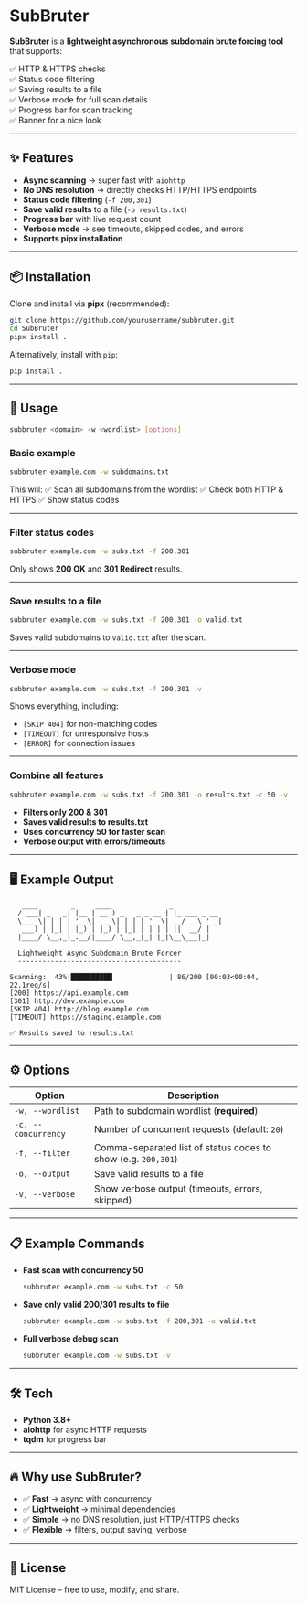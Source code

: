 # SubBruter

**SubBruter** is a **lightweight asynchronous subdomain brute forcing tool** that supports:

✅ HTTP & HTTPS checks  
✅ Status code filtering  
✅ Saving results to a file  
✅ Verbose mode for full scan details  
✅ Progress bar for scan tracking  
✅ Banner for a nice look

---

## ✨ Features

- **Async scanning** → super fast with `aiohttp`
- **No DNS resolution** → directly checks HTTP/HTTPS endpoints
- **Status code filtering** (`-f 200,301`)
- **Save valid results** to a file (`-o results.txt`)
- **Progress bar** with live request count
- **Verbose mode** → see timeouts, skipped codes, and errors
- **Supports pipx installation**

---

## 📦 Installation

Clone and install via **pipx** (recommended):

```bash
git clone https://github.com/yourusername/subbruter.git
cd SubBruter
pipx install .
```

Alternatively, install with `pip`:

```bash
pip install .
```

---

## 🚀 Usage

```bash
subbruter <domain> -w <wordlist> [options]
```

### **Basic example**

```bash
subbruter example.com -w subdomains.txt
```

This will:
✅ Scan all subdomains from the wordlist
✅ Check both HTTP & HTTPS
✅ Show status codes

---

### **Filter status codes**

```bash
subbruter example.com -w subs.txt -f 200,301
```
Only shows **200 OK** and **301 Redirect** results.

---

### **Save results to a file**

```bash
subbruter example.com -w subs.txt -f 200,301 -o valid.txt
```
Saves valid subdomains to `valid.txt` after the scan.

---

### **Verbose mode**

```bash
subbruter example.com -w subs.txt -f 200,301 -v
```

Shows everything, including:
- `[SKIP 404]` for non-matching codes
- `[TIMEOUT]` for unresponsive hosts
- `[ERROR]` for connection issues

---

### **Combine all features**

```bash
subbruter example.com -w subs.txt -f 200,301 -o results.txt -c 50 -v
```

- **Filters only 200 & 301**
- **Saves valid results to results.txt**
- **Uses concurrency 50 for faster scan**
- **Verbose output with errors/timeouts**

---

## 🖥 Example Output

```
   ____        _     ____              _            
  / ___| _   _| |__ | __ ) _   _ _ __ | |_ ___ _ __ 
  \___ \| | | | '_ \|  _ \| | | | '_ \| __/ _ \ '__|
   ___) | |_| | |_) | |_) | |_| | | | | ||  __/ |   
  |____/ \__,_|_.__/|____/ \__,_|_| |_|\__\___|_|   

  Lightweight Async Subdomain Brute Forcer
  ----------------------------------------

Scanning:  43%|██████████▏             | 86/200 [00:03<00:04, 22.1req/s]
[200] https://api.example.com
[301] http://dev.example.com
[SKIP 404] http://blog.example.com
[TIMEOUT] https://staging.example.com

✅ Results saved to results.txt
```

---

## ⚙ Options

| Option            | Description |
|-------------------|-------------|
| `-w, --wordlist`  | Path to subdomain wordlist (**required**) |
| `-c, --concurrency` | Number of concurrent requests (default: `20`) |
| `-f, --filter`    | Comma-separated list of status codes to show (e.g. `200,301`) |
| `-o, --output`    | Save valid results to a file |
| `-v, --verbose`   | Show verbose output (timeouts, errors, skipped) |

---

## 📋 Example Commands

- **Fast scan with concurrency 50**
  ```bash
  subbruter example.com -w subs.txt -c 50
  ```

- **Save only valid 200/301 results to file**
  ```bash
  subbruter example.com -w subs.txt -f 200,301 -o valid.txt
  ```

- **Full verbose debug scan**
  ```bash
  subbruter example.com -w subs.txt -v
  ```

---

## 🛠 Tech

- **Python 3.8+**
- **aiohttp** for async HTTP requests
- **tqdm** for progress bar

---

## 🔥 Why use SubBruter?

- ✅ **Fast** → async with concurrency
- ✅ **Lightweight** → minimal dependencies
- ✅ **Simple** → no DNS resolution, just HTTP/HTTPS checks
- ✅ **Flexible** → filters, output saving, verbose

---

## 📜 License

MIT License – free to use, modify, and share.
